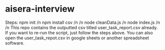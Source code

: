 # aisera-interview

Steps: 
npm init /n
npm install csv /n
/n
node cleanData.js /n
node index.js /n
/n
This repo contains the outputted csv titled user_task_report.csv already. If you want to re-run the script, just follow the 
steps above. You can also open the user_task_repot.csv in google sheets or another spreadsheet software. 